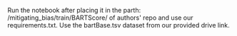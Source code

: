 Run the notebook after placing it in the parth: /mitigating_bias/train/BARTScore/ of authors' repo and use our requirements.txt.
Use the bartBase.tsv dataset from our provided drive link.

